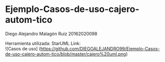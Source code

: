 # Ejemplo-Casos-de-uso-cajero-autom-tico

Diego Alejandro Malagón Ruiz
20162020098

Herramienta utilizada: StarUML 
Link:  
![Casos de uso] (https://github.com/DIEGOALEJANDRO99/Ejemplo-Casos-de-uso-cajero-autom-tico/blob/master/cajero%20uml.png)
